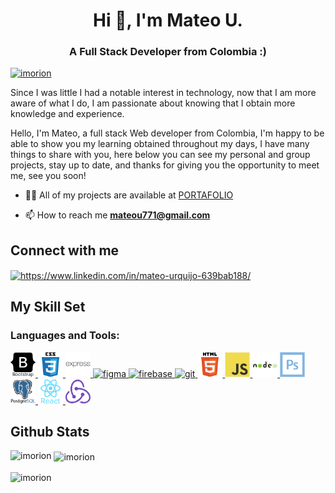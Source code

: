 <h1 align="center">Hi 👋, I'm Mateo U.</h1>
<h3 align="center">A Full Stack Developer from Colombia :)</h3>

<p align="left"> <a href="https://github.com/ryo-ma/github-profile-trophy"><img src="https://github-profile-trophy.vercel.app/?username=imorion" alt="imorion" /></a> </p>
<p>Since I was little I had a notable interest in technology, now that I am more aware of what I do, I am passionate about knowing that I obtain more knowledge and experience.
  
Hello, I'm Mateo, a full stack Web developer from Colombia, I'm happy to be able to show you my learning obtained throughout my days, I have many things to share with you, here below you can see my personal and group projects, stay up to date, and thanks for giving you the opportunity to meet me, see you soon!
  </p>

- 👨‍💻 All of my projects are available at [PORTAFOLIO](https://github.com/ImOrion?tab=repositories)

- 📫 How to reach me **mateou771@gmail.com**

## Connect with me  
<p align="left">
<a href="https://linkedin.com/in/https://www.linkedin.com/in/mateo-urquijo-639bab188/" target="blank"><img align="center" src="https://raw.githubusercontent.com/rahuldkjain/github-profile-readme-generator/master/src/images/icons/Social/linked-in-alt.svg" alt="https://www.linkedin.com/in/mateo-urquijo-639bab188/" height="30" width="40" /></a>
</p>

## My Skill Set  
<h3 align="left">Languages and Tools:</h3>
<p align="left"> <a href="https://getbootstrap.com" target="_blank" rel="noreferrer"> <img src="https://raw.githubusercontent.com/devicons/devicon/master/icons/bootstrap/bootstrap-plain-wordmark.svg" alt="bootstrap" width="40" height="40"/> </a> <a href="https://www.w3schools.com/css/" target="_blank" rel="noreferrer"> <img src="https://raw.githubusercontent.com/devicons/devicon/master/icons/css3/css3-original-wordmark.svg" alt="css3" width="40" height="40"/> </a> <a href="https://expressjs.com" target="_blank" rel="noreferrer"> <img src="https://raw.githubusercontent.com/devicons/devicon/master/icons/express/express-original-wordmark.svg" alt="express" width="40" height="40"/> </a> <a href="https://www.figma.com/" target="_blank" rel="noreferrer"> <img src="https://www.vectorlogo.zone/logos/figma/figma-icon.svg" alt="figma" width="40" height="40"/> </a> <a href="https://firebase.google.com/" target="_blank" rel="noreferrer"> <img src="https://www.vectorlogo.zone/logos/firebase/firebase-icon.svg" alt="firebase" width="40" height="40"/> </a> <a href="https://git-scm.com/" target="_blank" rel="noreferrer"> <img src="https://www.vectorlogo.zone/logos/git-scm/git-scm-icon.svg" alt="git" width="40" height="40"/> </a> <a href="https://www.w3.org/html/" target="_blank" rel="noreferrer"> <img src="https://raw.githubusercontent.com/devicons/devicon/master/icons/html5/html5-original-wordmark.svg" alt="html5" width="40" height="40"/> </a> <a href="https://developer.mozilla.org/en-US/docs/Web/JavaScript" target="_blank" rel="noreferrer"> <img src="https://raw.githubusercontent.com/devicons/devicon/master/icons/javascript/javascript-original.svg" alt="javascript" width="40" height="40"/> </a> <a href="https://nodejs.org" target="_blank" rel="noreferrer"> <img src="https://raw.githubusercontent.com/devicons/devicon/master/icons/nodejs/nodejs-original-wordmark.svg" alt="nodejs" width="40" height="40"/> </a> <a href="https://www.photoshop.com/en" target="_blank" rel="noreferrer"> <img src="https://raw.githubusercontent.com/devicons/devicon/master/icons/photoshop/photoshop-line.svg" alt="photoshop" width="40" height="40"/> </a> <a href="https://www.postgresql.org" target="_blank" rel="noreferrer"> <img src="https://raw.githubusercontent.com/devicons/devicon/master/icons/postgresql/postgresql-original-wordmark.svg" alt="postgresql" width="40" height="40"/> </a> <a href="https://reactjs.org/" target="_blank" rel="noreferrer"> <img src="https://raw.githubusercontent.com/devicons/devicon/master/icons/react/react-original-wordmark.svg" alt="react" width="40" height="40"/> </a> <a href="https://redux.js.org" target="_blank" rel="noreferrer"> <img src="https://raw.githubusercontent.com/devicons/devicon/master/icons/redux/redux-original.svg" alt="redux" width="40" height="40"/> </a> </p>

## Github Stats  
<p><img align="left" src="https://github-readme-stats.vercel.app/api/top-langs?username=imorion&show_icons=true&title_color=0cdfc6&text_color=265956&hide_border=true&locale=en&layout=compact" alt="imorion" /></p>

<p>&nbsp;<img align="center" src="https://github-readme-stats.vercel.app/api?username=imorion&show_icons=true&theme=synthwave&title_color=20d9cd&text_color=208d7b&hide_border=true&locale=en" alt="imorion" /></p>

<p><img align="center" src="https://github-readme-streak-stats.herokuapp.com/?user=imorion&" alt="imorion" /></p>

